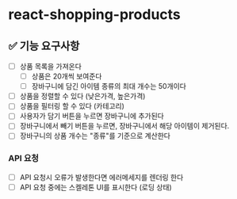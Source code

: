 # react-shopping-products

## ✅ 기능 요구사항

- [ ] 상품 목록을 가져온다
  - [ ] 상품은 20개씩 보여준다
  - [ ] 장바구니에 담긴 아이템 종류의 최대 개수는 50개이다
- [ ] 상품을 정렬할 수 있다 (낮은가격, 높은가격)
- [ ] 상품을 필터링 할 수 있다 (카테고리)
- [ ] 사용자가 담기 버튼을 누르면 장바구니에 추가된다
- [ ] 장바구니에서 빼기 버튼을 누르면, 장바구니에서 해당 아이템이 제거된다.
- [ ] 장바구니의 상품 개수는 "종류"를 기준으로 계산한다

### API 요청

- [ ] API 요청시 오류가 발생한다면 에러메세지를 렌더링 한다
- [ ] API 요청 중에는 스켈레톤 UI를 표시한다 (로딩 상태)
